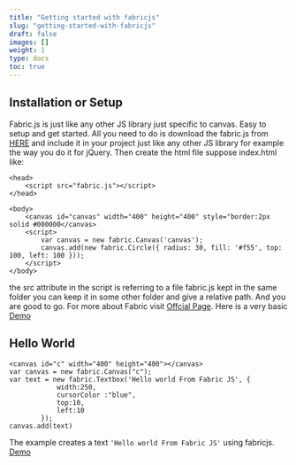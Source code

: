 ```yaml
---
title: "Getting started with fabricjs"
slug: "getting-started-with-fabricjs"
draft: false
images: []
weight: 1
type: docs
toc: true
---
```


## Installation or Setup
Fabric.js is just like any other JS library just specific to canvas. Easy to setup and get started. All you need to do is download the fabric.js from [HERE][1] and include it in your project just like any other JS library for example the way you do it for jQuery. Then create the html file suppose index.html like:

    <head>
        <script src="fabric.js"></script>
    </head>
    
    <body>
        <canvas id="canvas" width="400" height="400" style="border:2px solid #000000</canvas>
        <script>
            var canvas = new fabric.Canvas('canvas');
            canvas.add(new fabric.Circle({ radius: 30, fill: '#f55', top: 100, left: 100 }));
        </script>
    </body>

the src attribute in the script is referring to a file fabric.js kept in the same folder you can keep it in some other folder and give a relative path. And you are good to go.
For more about Fabric visit [Offcial Page][2]. Here is a very basic [Demo][3]


  [1]: https://github.com/kangax/fabric.js/tree/master/dist
  [2]: http://fabricjs.com/
  [3]: http://jsfiddle.net/kLdng24p/13/


## Hello World
    <canvas id="c" width="400" height="400"></canvas>
    var canvas = new fabric.Canvas("c");
    var text = new fabric.Textbox('Hello world From Fabric JS', {
                width:250,
                cursorColor :"blue",
                top:10,
                left:10
            });
    canvas.add(text)

The example creates a text `'Hello world From Fabric JS'` using fabricjs. [Demo][1]


  [1]: http://jsfiddle.net/kLdng24p/17/

